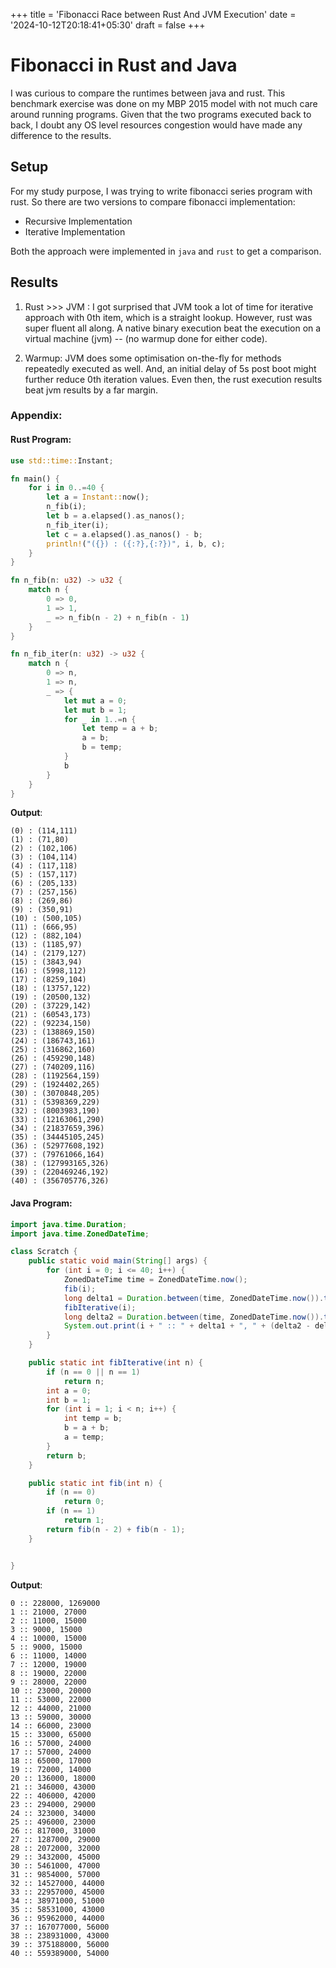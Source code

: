 +++
title = 'Fibonacci Race between Rust And JVM Execution'
date = '2024-10-12T20:18:41+05:30'
draft = false
+++

# Fibonacci in Rust and Java
I was curious to compare the runtimes between java and rust. This benchmark exercise was done on my MBP 2015 model with not much care around running programs. Given that the two programs executed back to back, I doubt any OS level resources congestion would have made any difference to the results.

## Setup
For my study purpose, I was trying to write fibonacci series program with rust. So there are two versions to compare fibonacci implementation: 

- Recursive Implementation
- Iterative Implementation

Both the approach were implemented in `java` and `rust` to get a comparison.

## Results
1. Rust >>> JVM : I got surprised that JVM took a lot of time for iterative approach with 0th item, which is a straight lookup.
However, rust was super fluent all along. A native binary execution beat the execution on a virtual machine (jvm) -- (no warmup done for either code).

2. Warmup: JVM does some optimisation on-the-fly for methods repeatedly executed as well. And, an initial delay of 5s post boot might further reduce 0th iteration values. Even then, the rust execution results beat jvm results by a far margin.

### Appendix:
#### Rust Program: 
```rust
use std::time::Instant;

fn main() {
    for i in 0..=40 {
        let a = Instant::now();
        n_fib(i);
        let b = a.elapsed().as_nanos();
        n_fib_iter(i);
        let c = a.elapsed().as_nanos() - b;
        println!("({}) : ({:?},{:?})", i, b, c);
    }
}

fn n_fib(n: u32) -> u32 {
    match n {
        0 => 0,
        1 => 1,
        _ => n_fib(n - 2) + n_fib(n - 1)
    }
}

fn n_fib_iter(n: u32) -> u32 {
    match n {
        0 => n,
        1 => n,
        _ => {
            let mut a = 0;
            let mut b = 1;
            for _ in 1..=n {
                let temp = a + b;
                a = b;
                b = temp;
            }
            b
        }
    }
}
```
**Output**:

```
(0) : (114,111)
(1) : (71,80)
(2) : (102,106)
(3) : (104,114)
(4) : (117,118)
(5) : (157,117)
(6) : (205,133)
(7) : (257,156)
(8) : (269,86)
(9) : (350,91)
(10) : (500,105)
(11) : (666,95)
(12) : (882,104)
(13) : (1185,97)
(14) : (2179,127)
(15) : (3843,94)
(16) : (5998,112)
(17) : (8259,104)
(18) : (13757,122)
(19) : (20500,132)
(20) : (37229,142)
(21) : (60543,173)
(22) : (92234,150)
(23) : (138869,150)
(24) : (186743,161)
(25) : (316862,160)
(26) : (459290,148)
(27) : (740209,116)
(28) : (1192564,159)
(29) : (1924402,265)
(30) : (3070848,205)
(31) : (5398369,229)
(32) : (8003983,190)
(33) : (12163061,290)
(34) : (21837659,396)
(35) : (34445105,245)
(36) : (52977608,192)
(37) : (79761066,164)
(38) : (127993165,326)
(39) : (220469246,192)
(40) : (356705776,326)

```

#### Java Program: 
```java
import java.time.Duration;
import java.time.ZonedDateTime;

class Scratch {
    public static void main(String[] args) {
        for (int i = 0; i <= 40; i++) {
            ZonedDateTime time = ZonedDateTime.now();
            fib(i);
            long delta1 = Duration.between(time, ZonedDateTime.now()).toNanos();
            fibIterative(i);
            long delta2 = Duration.between(time, ZonedDateTime.now()).toNanos();
            System.out.print(i + " :: " + delta1 + ", " + (delta2 - delta1) + "\n");
        }
    }

    public static int fibIterative(int n) {
        if (n == 0 || n == 1)
            return n;
        int a = 0;
        int b = 1;
        for (int i = 1; i < n; i++) {
            int temp = b;
            b = a + b;
            a = temp;
        }
        return b;
    }

    public static int fib(int n) {
        if (n == 0)
            return 0;
        if (n == 1)
            return 1;
        return fib(n - 2) + fib(n - 1);
    }


}
```
**Output**:

```
0 :: 228000, 1269000
1 :: 21000, 27000
2 :: 11000, 15000
3 :: 9000, 15000
4 :: 10000, 15000
5 :: 9000, 15000
6 :: 11000, 14000
7 :: 12000, 19000
8 :: 19000, 22000
9 :: 28000, 22000
10 :: 23000, 20000
11 :: 53000, 22000
12 :: 44000, 21000
13 :: 59000, 30000
14 :: 66000, 23000
15 :: 33000, 65000
16 :: 57000, 24000
17 :: 57000, 24000
18 :: 65000, 17000
19 :: 72000, 14000
20 :: 136000, 18000
21 :: 346000, 43000
22 :: 406000, 42000
23 :: 294000, 29000
24 :: 323000, 34000
25 :: 496000, 23000
26 :: 817000, 31000
27 :: 1287000, 29000
28 :: 2072000, 32000
29 :: 3432000, 45000
30 :: 5461000, 47000
31 :: 9854000, 57000
32 :: 14527000, 44000
33 :: 22957000, 45000
34 :: 38971000, 51000
35 :: 58531000, 43000
36 :: 95962000, 44000
37 :: 167077000, 56000
38 :: 238931000, 43000
39 :: 375188000, 56000
40 :: 559389000, 54000
```